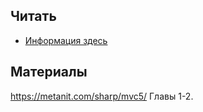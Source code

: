 ## Читать
- [Информация здесь](https://github.com/EPM-RD-NETLAB/ASP.NET.MVC)

## Материалы
https://metanit.com/sharp/mvc5/ Главы 1-2.
